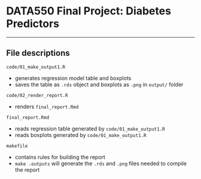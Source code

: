 # DATA550 Final Project: Diabetes Predictors

------------------------------------------------------------------------

## File descriptions

`code/01_make_output1.R`

  - generates regression model table and boxplots
  - saves the table as `.rds` object and boxplots as `.png` in `output/` folder

`code/02_render_report.R`

  - renders `final_report.Rmd`

`final_report.Rmd`

  - reads regression table generated by `code/01_make_output1.R`
  - reads boxplots generated by `code/01_make_output1.R`

`makefile`

  - contains rules for building the report
  - `make .outputs` will generate the `.rds` and `.png` files needed to compile the report






